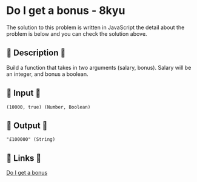 # Do I get a bonus - 8kyu

The solution to this problem is written in JavaScript the detail about the problem is below and you can check the solution above.

## 💬 Description 💬

Build a function that takes in two arguments (salary, bonus). Salary will be an integer, and bonus a boolean.

## 🥚 Input 🥚

```
(10000, true) (Number, Boolean)
```

## 🐣 Output 🐣

```
"£100000" (String)
```

## 🔗 Links 🔗

[Do I get a bonus](https://www.codewars.com/kata/56f6ad906b88de513f000d96)
